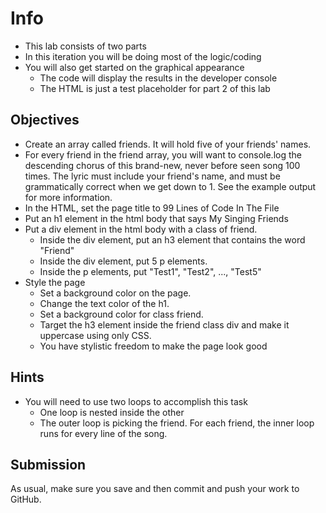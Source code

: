 # Info
* This lab consists of two parts
* In this iteration you will be doing most of the logic/coding
* You will also get started on the graphical appearance
    * The code will display the results in the developer console
    * The HTML is just a test placeholder for part 2 of this lab
## Objectives
* Create an array called friends. It will hold five of your friends' names.
* For every friend in the friend array, you will want to console.log the descending chorus of this brand-new, never before seen song 100 times. The lyric must include your friend's name, and must be grammatically correct when we get down to 1. See the example output for more information.
* In the HTML, set the page title to 99 Lines of Code In The File
* Put an h1 element in the html body that says My Singing Friends
* Put a div element in the html body with a class of friend.
    * Inside the div element, put an h3 element that contains the word "Friend"
    * Inside the div element, put 5 p elements.
    * Inside the p elements, put "Test1", "Test2", ..., "Test5"
* Style the page
    * Set a background color on the page.
    * Change the text color of the h1.
    * Set a background color for class friend.
    * Target the h3 element inside the friend class div and make it uppercase using only CSS.
    * You have stylistic freedom to make the page look good
## Hints
* You will need to use two loops to accomplish this task
    * One loop is nested inside the other
    * The outer loop is picking the friend. For each friend, the inner loop runs for every line of the song.
## Submission
As usual, make sure you save and then commit and push your work to GitHub.